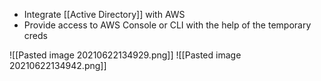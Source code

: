 - Integrate [[Active Directory]] with AWS
- Provide access to AWS Console or CLI with the help of the temporary creds

![[Pasted image 20210622134929.png]]
![[Pasted image 20210622134942.png]]